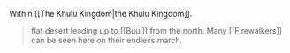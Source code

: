 Within [[The Khulu Kingdom|the Khulu Kingdom]].

> flat desert leading up to [[Buul]] from the north. Many [[Firewalkers]] can be seen here on their endless march.